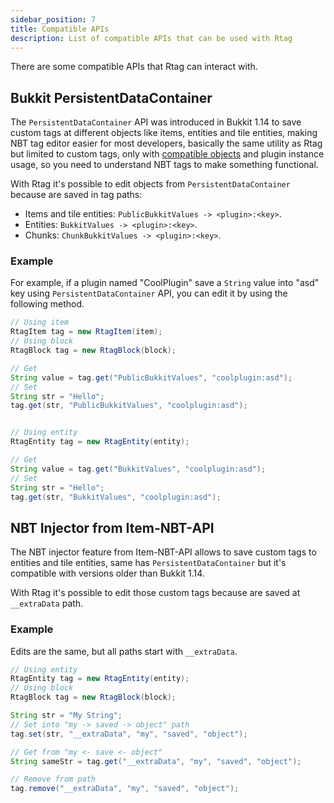 ```yaml
---
sidebar_position: 7
title: Compatible APIs
description: List of compatible APIs that can be used with Rtag
---
```


There are some compatible APIs that Rtag can interact with.

## Bukkit PersistentDataContainer

The `PersistentDataContainer` API was introduced in Bukkit 1.14 to save custom tags at different objects like items, entities and tile entities, making NBT tag editor easier for most developers, basically the same utility as Rtag but limited to custom tags, only with [compatible objects](../intro.md#compatible-objects) and plugin instance usage, so you need to understand NBT tags to make something functional.

With Rtag it's possible to edit objects from `PersistentDataContainer` because are saved in tag paths:

* Items and tile entities: `PublicBukkitValues -> <plugin>:<key>`.
* Entities: `BukkitValues -> <plugin>:<key>`.
* Chunks: `ChunkBukkitValues -> <plugin>:<key>`.

### Example

For example, if a plugin named "CoolPlugin" save a `String` value into "asd" key using `PersistentDataContainer` API, you can edit it by using the following method.

```java
// Using item
RtagItem tag = new RtagItem(item);
// Using block
RtagBlock tag = new RtagBlock(block);

// Get
String value = tag.get("PublicBukkitValues", "coolplugin:asd");
// Set
String str = "Hello";
tag.get(str, "PublicBukkitValues", "coolplugin:asd");


// Using entity
RtagEntity tag = new RtagEntity(entity);

// Get
String value = tag.get("BukkitValues", "coolplugin:asd");
// Set
String str = "Hello";
tag.get(str, "BukkitValues", "coolplugin:asd");
```

## NBT Injector from Item-NBT-API

The NBT injector feature from Item-NBT-API allows to save custom tags to entities and tile entities, same has `PersistentDataContainer` but it's compatible with versions older than Bukkit 1.14.

With Rtag it's possible to edit those custom tags because are saved at `__extraData` path.

### Example

Edits are the same, but all paths start with `__extraData`.

```java
// Using entity
RtagEntity tag = new RtagEntity(entity);
// Using block
RtagBlock tag = new RtagBlock(block);

String str = "My String";
// Set into "my -> saved -> object" path
tag.set(str, "__extraData", "my", "saved", "object");

// Get from "my <- save <- object"
String sameStr = tag.get("__extraData", "my", "saved", "object");

// Remove from path
tag.remove("__extraData", "my", "saved", "object");
```